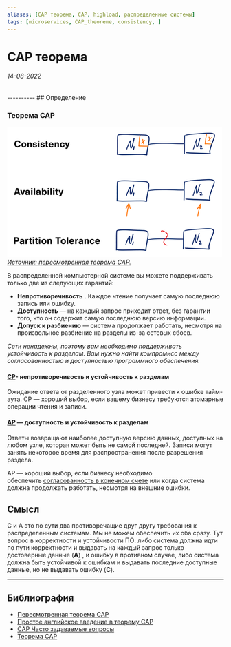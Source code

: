 ```yaml
---
aliases: [CAP теорема, CAP, highload, распределенные системы]
tags: [microservices, CAP_theoreme, consistency, ]
---
```

# CAP теорема
<h6>14-08-2022</h6>
----------
## Определение

### Теорема CAP

[![](https://github.com/donnemartin/system-design-primer/raw/master/images/bgLMI2u.png)](https://github.com/donnemartin/system-design-primer/blob/master/images/bgLMI2u.png)  
_[Источник: пересмотренная теорема CAP.](http://robertgreiner.com/2014/08/cap-theorem-revisited)_

В распределенной компьютерной системе вы можете поддерживать только две из следующих гарантий:

-   **Непротиворечивость** . Каждое чтение получает самую последнюю запись или ошибку.
-   **Доступность** — на каждый запрос приходит ответ, без гарантии того, что он содержит самую последнюю версию информации.
-   **Допуск к разбиению** — система продолжает работать, несмотря на произвольное разбиение на разделы из-за сетевых сбоев.

_Сети ненадежны, поэтому вам необходимо поддерживать устойчивость к разделам. Вам нужно найти компромисс между согласованностью и доступностью программного обеспечения._

#### [CP](https://github.com/donnemartin/system-design-primer#cp---consistency-and-partition-tolerance)- непротиворечивость и устойчивость к разделам

Ожидание ответа от разделенного узла может привести к ошибке тайм-аута. CP — хороший выбор, если вашему бизнесу требуются атомарные операции чтения и записи.

#### [AP](https://github.com/donnemartin/system-design-primer#ap---availability-and-partition-tolerance) — доступность и устойчивость к разделам

Ответы возвращают наиболее доступную версию данных, доступных на любом узле, которая может быть не самой последней. Записи могут занять некоторое время для распространения после разрешения раздела.

AP — хороший выбор, если бизнесу необходимо обеспечить [согласованность в конечном счете](https://github.com/donnemartin/system-design-primer#eventual-consistency) или когда система должна продолжать работать, несмотря на внешние ошибки.

## Смысл
C и A это по сути два противоречащие друг другу требования к распределенным системам. Мы не можем обеспечить их оба сразу.
Тут вопрос в корректности и устойчивости ПО: либо система должна идти по пути корректности и выдавать на каждый запрос только достоверные данные (**A**) , и ошибку в противном случае, либо система должна быть устойчивой к ошибкам и выдавать последние доступные данные, но не выдавать ошибку (**C**).


---
## Библиография
-   [Пересмотренная теорема CAP](http://robertgreiner.com/2014/08/cap-theorem-revisited/)
-   [Простое английское введение в теорему CAP](http://ksat.me/a-plain-english-introduction-to-cap-theorem)
-   [CAP Часто задаваемые вопросы](https://github.com/henryr/cap-faq)
-   [Теорема CAP](https://www.youtube.com/watch?v=k-Yaq8AHlFA)
